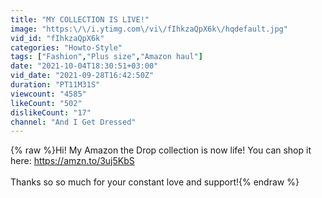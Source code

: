 ```yaml
---
title: "MY COLLECTION IS LIVE!"
image: "https:\/\/i.ytimg.com\/vi\/fIhkzaQpX6k\/hqdefault.jpg"
vid_id: "fIhkzaQpX6k"
categories: "Howto-Style"
tags: ["Fashion","Plus size","Amazon haul"]
date: "2021-10-04T18:30:51+03:00"
vid_date: "2021-09-28T16:42:50Z"
duration: "PT11M31S"
viewcount: "4585"
likeCount: "502"
dislikeCount: "17"
channel: "And I Get Dressed"
---
```

{% raw %}Hi! My Amazon the Drop collection is now life! You can shop it here: <a rel="nofollow" target="blank" href="https://amzn.to/3uj5KbS">https://amzn.to/3uj5KbS</a><br /><br />Thanks so so much for your constant love and support!{% endraw %}
